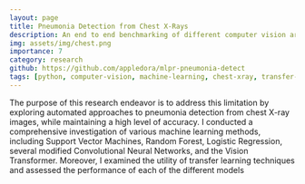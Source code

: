 ```yaml
---
layout: page
title: Pneumonia Detection from Chest X-Rays
description: An end to end benchmarking of different computer vision architectures
img: assets/img/chest.png
importance: 7
category: research
github: https://github.com/appledora/mlpr-pneumonia-detect
tags: [python, computer-vision, machine-learning, chest-xray, transfer-learning]
---
```


The purpose of this research endeavor is to address this limitation by exploring automated approaches to pneumonia detection from chest X-ray images, while maintaining a high level of accuracy. I conducted a comprehensive investigation of various machine learning methods, including Support Vector Machines, Random Forest, Logistic Regression, several modified Convolutional Neural Networks, and the Vision Transformer. Moreover, I examined the utility of transfer learning techniques and assessed the performance of each of the different models